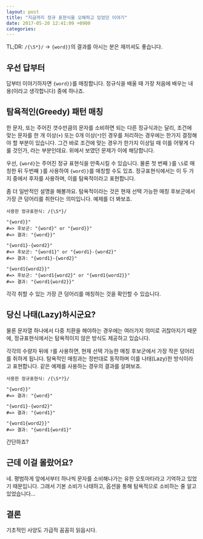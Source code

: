```yaml
---
layout: post
title: "지금까지 정규 표현식을 오해하고 있었던 이야기"
date: 2017-05-20 12:41:09 +0900
categories:
---
```


TL;DR: `/{\S*}/` -> `{word}}`의 결과를 아시는 분은 재끼셔도 좋습니다.


## 우선 답부터

답부터 이야기하자면 `{word}}`를 매칭합니다. 정규식을 배울 때 가장 처음에 배우는
내용(이라고 생각합니다) 중에 하나죠.


## 탐욕적인(Greedy) 패턴 매칭

한 문자, 또는 주어진 갯수만큼의 문자를 소비하면 되는 다른 정규식과는 달리,
조건에 맞는 문자를 한 개 이상(`+`) 또는 0개 이상(`*`)인 경우를 처리하는 경우에는
한가지 결정해야 할 부분이 있습니다. 그건 바로 조건에 맞는 경우가 한가지 이상일 때
이를 어떻게 다룰 것인가, 라는 부분인데요. 위에서 보였던 문제가 이에 해당합니다.

우선, `{word}`는 주어진 정규 표현식을 만족시킬 수 있습니다. 물론 첫 번째 `}`를
`\S`로 매칭한 뒤 두번째 `}`를 사용하여 `{word}}`를 매칭할 수도 있죠.
정규표현식에서는 이 두 가지 중에서 후자를 사용하며, 이를 탐욕적이라고 표현합니다.

좀 더 일반적인 설명을 해볼까요. 탐욕적이라는 것은 현재 선택 가능한 매칭
후보군에서 가장 큰 덩어리를 취한다는 의미입니다. 예제를 더 봐보죠.

```
사용한 정규표현식: /{\S*}/

"{word}}"
#=> 후보군: "{word}" or "{word}}"
#=> 결과: "{word}}"

"{word1}-{word2}"
#=> 후보군: "{word1}" or "{word1}-{word2}"
#=> 결과: "{word1}-{word2}"

"{word1{word2}}"
#=> 후보군: "{word1{word2}" or "{word1{word2}}"
#=> 결과: "{word1{word2}}"
```

각각 취할 수 있는 가장 큰 덩어리를 매칭하는 것을 확인할 수 있습니다.


## 당신 나태(Lazy)하시군요?

물론 문자열 하나에서 다중 치환을 해야하는 경우에는 여러가지 의미로 귀찮아지기
때문에, 정규표현식에서는 탐욕적이지 않은 방식도 제공하고 있습니다.

각각의 수량자 뒤에 `?`를 사용하면, 현재 선택 가능한 매칭 후보군에서 가장 작은
덩어리를 취하게 됩니다. 탐욕적인 매칭과는 정반대로 동작하며 이를 나태(Lazy)한
방식이라고 표현합니다. 같은 예제를 사용하는 경우의 결과를 살펴보죠.

```
사용한 정규표현식: /{\S*?}/

"{word}}"
#=> 결과: "{word}"

"{word1}-{word2}"
#=> 결과: "{word1}"

"{word1{word2}}"
#=> 결과: "{word1{word1}"
```

간단하죠?


## 근데 이걸 몰랐어요?

네. 평범하게 앞에서부터 하나씩 문자를 소비해나가는 유한 오토마타라고 기억하고
있었기 때문입니다. 그래서 기본 소비가 나태하고, 옵션을 통해 탐욕적으로 소비하는
줄 알고 있었습니다...

## 결론

기초적인 사양도 가급적 꼼꼼히 읽읍시다.
